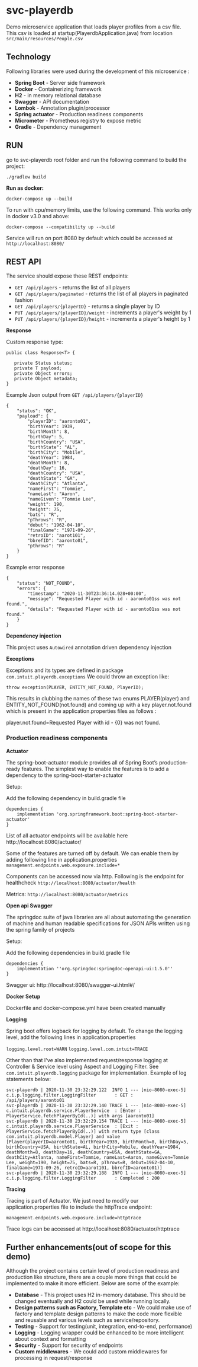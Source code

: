 # svc-playerdb
Demo microservice application that loads player profiles from a csv file. 
This csv is loaded at startup(PlayerdbApplication.java) from location `src/main/resources/People.csv`


## Technology ##
Following libraries were used during the development of this microservice :

- **Spring Boot** - Server side framework
- **Docker** - Containerizing framework
- **H2** - in memory relational database 
- **Swagger** - API documentation
- **Lombok** - Annotation plugin/processor
- **Spring actuator** - Production readiness components
- **Micrometer** - Prometheus registry to expose metric 
- **Gradle** - Dependency management 

## RUN

go to svc-playerdb root folder and run the following command to build the project:

`./gradlew build`

**Run as docker:**

`docker-compose up --build`

To run with cpu/memory limits, use the following command. This works only in docker v3.0 and above:

`docker-compose --compatibility up --build`

Service will run on port 8080 by default which could be accessed at 
`http://localhost:8080/`

## REST API

The service should expose these REST endpoints:
* `GET /api/players` - returns the list of all players
* `GET /api/players/paginated` - returns the list of all players in paginated fashion
* `GET /api/players/{playerID}` - returns a single player by ID
* `PUT /api/players/{playerID}/weight` - increments a player's weight by 1
* `PUT /api/players/{playerID}/height` - increments a player's height by 1


**Response**
 
Custom response type: 
 
 ```
public class Response<T> {

    private Status status;
    private T payload;
    private Object errors;
    private Object metadata;
}
```

Example Json output from `GET /api/players/{playerID}`

```
{
    "status": "OK",
    "payload": {
        "playerID": "aaronto01",
        "birthYear": 1939,
        "birthMonth": 8,
        "birthDay": 5,
        "birthCountry": "USA",
        "birthState": "AL",
        "birthCity": "Mobile",
        "deathYear": 1984,
        "deathMonth": 8,
        "deathDay": 16,
        "deathCountry": "USA",
        "deathState": "GA",
        "deathCity": "Atlanta",
        "nameFirst": "Tommie",
        "nameLast": "Aaron",
        "nameGiven": "Tommie Lee",
        "weight": 190,
        "height": 75,
        "bats": "R",
        "pThrows": "R",
        "debut": "1962-04-10",
        "finalGame": "1971-09-26",
        "retroID": "aarot101",
        "bbrefID": "aaronto01",
        "pthrows": "R"
    }
}
```

Example error response

```
{
    "status": "NOT_FOUND",
    "errors": {
        "timestamp": "2020-11-30T23:36:14.028+00:00",
        "message": "Requested Player with id - aaronto01ss was not found.",
        "details": "Requested Player with id - aaronto01ss was not found."
    }
}
```

**Dependency injection**

This project uses `Autowired` annotation driven dependency injection


**Exceptions**

Exceptions and its types are defined in package `com.intuit.playerdb.exceptions`
We could throw an exception like:

`throw exception(PLAYER, ENTITY_NOT_FOUND, PlayerID);`

This results in clubbing the names of these two enums PLAYER(player) and ENTITY_NOT_FOUND(not.found) and coming up with a key player.not.found which is present in the application.properties files as follows :

player.not.found=Requested Player with id - {0} was not found.


### Production readiness components

**Actuator**

The spring-boot-actuator module provides all of Spring Boot’s production-ready features. The simplest way to enable the features is to add a dependency to the spring-boot-starter-actuator

Setup:

Add the following dependency in build.gradle file

```
dependencies {
    implementation 'org.springframework.boot:spring-boot-starter-actuator'
}
```

List of all actuator endpoints will be available here http://localhost:8080/actuator/

Some of the features are turned off by default. We can enable them by adding following line in application.properties `management.endpoints.web.exposure.include=*`

Components can be accessed now via http. Following is the endpoint for healthcheck
 `http://localhost:8080/actuator/health`
 
 Metrics: `http://localhost:8080/actuator/metrics`
 

**Open api Swagger**

The springdoc suite of java libraries are all about automating the generation of machine and human readable specifications for JSON APIs written using the spring family of projects

Setup:

Add the following dependencies in build.gradle file

```
dependencies {
    implementation ''org.springdoc:springdoc-openapi-ui:1.5.0''
}
```

Swagger ui:  http://localhost:8080/swagger-ui.html#/


**Docker Setup**

Dockerfile and docker-compose.yml have been created manually


**Logging**

Spring boot offers logback for logging by default.
To change the logging level, add the following lines in application.properties

`logging.level.root=WARN`
`logging.level.com.intuit=TRACE`

Other than that I've also implemented request/response logging at Controller & Service level using Aspect and Logging Filter.
See `com.intuit.playerdb.logging` package for implementation. Example of log statements below:

```
svc-playerdb | 2020-11-30 23:32:29.122  INFO 1 --- [nio-8080-exec-5] c.i.p.logging.filter.LoggingFilter       : GET : /api/players/aaronto01
svc-playerdb | 2020-11-30 23:32:29.140 TRACE 1 --- [nio-8080-exec-5] c.intuit.playerdb.service.PlayerService  : [Enter : PlayerService.fetchPlayerById(..)] with args [aaronto01]
svc-playerdb | 2020-11-30 23:32:29.154 TRACE 1 --- [nio-8080-exec-5] c.intuit.playerdb.service.PlayerService  : [Exit : PlayerService.fetchPlayerById(..)] with return type [class com.intuit.playerdb.model.Player] and value [Player(playerID=aaronto01, birthYear=1939, birthMonth=8, birthDay=5, birthCountry=USA, birthState=AL, birthCity=Mobile, deathYear=1984, deathMonth=8, deathDay=16, deathCountry=USA, deathState=GA, deathCity=Atlanta, nameFirst=Tommie, nameLast=Aaron, nameGiven=Tommie Lee, weight=190, height=75, bats=R, pThrows=R, debut=1962-04-10, finalGame=1971-09-26, retroID=aarot101, bbrefID=aaronto01)]
svc-playerdb | 2020-11-30 23:32:29.188  INFO 1 --- [nio-8080-exec-5] c.i.p.logging.filter.LoggingFilter       : Completed : 200
```

**Tracing** 

Tracing is part of Actuator. We just need to modify our application.properties file to include the httpTrace endpoint:

`management.endpoints.web.exposure.include=httptrace`

Trace logs can be accessed at http://localhost:8080/actuator/httptrace



## Further enhancements(out of scope for this demo)

Although the project contains certain level of production readiness and production like structure, there are a couple more things that could be implemented to make it more efficient.
Below are some of the example:

- **Database** - This project uses H2 in-memory database. This should be changed eventually and H2 could be used while running locally.
- **Design patterns such as Factory, Template etc** - We could make use of factory and template design patterns to make the code more flexible and reusable and various levels such as service/repository.
- **Testing** - Support for testing(unit, integration, end-to-end, performance)
- **Logging** - Logging wrapper could be enhanced to be more intelligent about context and formatting
- **Security** - Support for security of endpoints
- **Custom middlewares** - We could add custom middlewares for processing in request/response 





